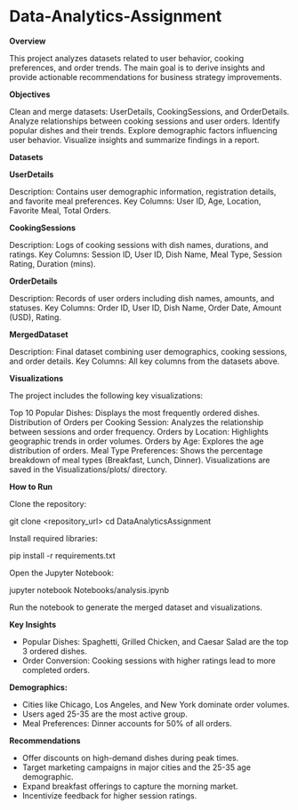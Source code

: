 # Data-Analytics-Assignment

**Overview**

This project analyzes datasets related to user behavior, cooking preferences, and order trends. The main goal is to derive insights and provide actionable recommendations for business strategy improvements.

**Objectives**

Clean and merge datasets: UserDetails, CookingSessions, and OrderDetails.
Analyze relationships between cooking sessions and user orders.
Identify popular dishes and their trends.
Explore demographic factors influencing user behavior.
Visualize insights and summarize findings in a report.



**Datasets**

**UserDetails**

Description: Contains user demographic information, registration details, and favorite meal preferences.
Key Columns: User ID, Age, Location, Favorite Meal, Total Orders.

**CookingSessions**

Description: Logs of cooking sessions with dish names, durations, and ratings.
Key Columns: Session ID, User ID, Dish Name, Meal Type, Session Rating, Duration (mins).

**OrderDetails**

Description: Records of user orders including dish names, amounts, and statuses.
Key Columns: Order ID, User ID, Dish Name, Order Date, Amount (USD), Rating.

**MergedDataset**

Description: Final dataset combining user demographics, cooking sessions, and order details.
Key Columns: All key columns from the datasets above.

**Visualizations**

The project includes the following key visualizations:

Top 10 Popular Dishes: Displays the most frequently ordered dishes.
Distribution of Orders per Cooking Session: Analyzes the relationship between sessions and order frequency.
Orders by Location: Highlights geographic trends in order volumes.
Orders by Age: Explores the age distribution of orders.
Meal Type Preferences: Shows the percentage breakdown of meal types (Breakfast, Lunch, Dinner).
Visualizations are saved in the Visualizations/plots/ directory.

**How to Run**

Clone the repository:

git clone <repository_url>
cd DataAnalyticsAssignment

Install required libraries:

pip install -r requirements.txt

Open the Jupyter Notebook:

jupyter notebook Notebooks/analysis.ipynb

Run the notebook to generate the merged dataset and visualizations.

**Key Insights**

- Popular Dishes: Spaghetti, Grilled Chicken, and Caesar Salad are the top 3 ordered dishes.
- Order Conversion: Cooking sessions with higher ratings lead to more completed orders.

**Demographics:**

- Cities like Chicago, Los Angeles, and New York dominate order volumes.
- Users aged 25-35 are the most active group.
- Meal Preferences: Dinner accounts for 50% of all orders.

**Recommendations**

- Offer discounts on high-demand dishes during peak times.
- Target marketing campaigns in major cities and the 25-35 age demographic.
- Expand breakfast offerings to capture the morning market.
- Incentivize feedback for higher session ratings.

